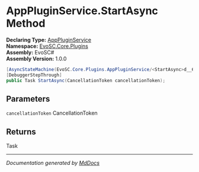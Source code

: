 ﻿<!--  
  <auto-generated>   
    The contents of this file were generated by a tool.  
    Changes to this file may be list if the file is regenerated  
  </auto-generated>   
-->

# AppPluginService.StartAsync Method

**Declaring Type:** [AppPluginService](../index.md)  
**Namespace:** [EvoSC.Core.Plugins](../../index.md)  
**Assembly:** EvoSC\#  
**Assembly Version:** 1.0.0

```csharp
[AsyncStateMachine(EvoSC.Core.Plugins.AppPluginService/<StartAsync>d__6)]
[DebuggerStepThrough]
public Task StartAsync(CancellationToken cancellationToken);
```

## Parameters

`cancellationToken`  CancellationToken

## Returns

Task

___

*Documentation generated by [MdDocs](https://github.com/ap0llo/mddocs)*
